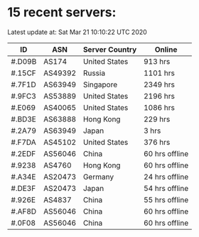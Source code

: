 # 15 recent servers:

Latest update at: Sat Mar 21 10:10:22 UTC 2020

| ID | ASN | Server Country | Online |
| -- | --- | -------------- | ------ |
| #.D09B | AS174 | United States | 913 hrs |
| #.15CF | AS49392 | Russia | 1101 hrs |
| #.7F1D | AS63949 | Singapore | 2349 hrs |
| #.9FC3 | AS53889 | United States | 2196 hrs |
| #.E069 | AS40065 | United States | 1086 hrs |
| #.BD3E | AS63888 | Hong Kong | 229 hrs |
| #.2A79 | AS63949 | Japan | 3 hrs |
| #.F7DA | AS45102 | United States | 376 hrs |
| #.2EDF | AS56046 | China | 60 hrs offline |
| #.9238 | AS4760 | Hong Kong | 60 hrs offline |
| #.A34E | AS20473 | Germany | 24 hrs offline |
| #.DE3F | AS20473 | Japan | 54 hrs offline |
| #.926E | AS4837 | China | 55 hrs offline |
| #.AF8D | AS56046 | China | 60 hrs offline |
| #.0F08 | AS56046 | China | 60 hrs offline |

